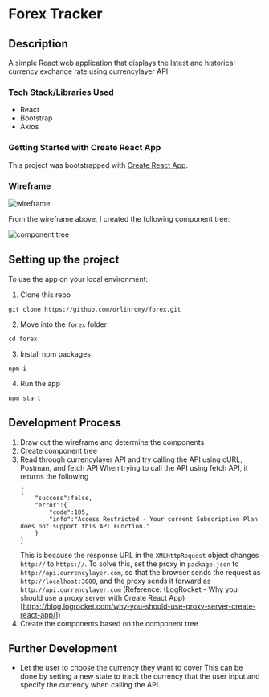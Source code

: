 # Forex Tracker

## Description

A simple React web application that displays the latest and historical currency exchange rate using currencylayer API.

### Tech Stack/Libraries Used

- React
- Bootstrap
- Axios

### Getting Started with Create React App

This project was bootstrapped with [Create React App](https://github.com/facebook/create-react-app).

### Wireframe

![wireframe](wireframe.jpg)

From the wireframe above, I created the following component tree:

![component tree](component-tree.jpg)

## Setting up the project

To use the app on your local environment:

1. Clone this repo

```
git clone https://github.com/orlinromy/forex.git
```

2. Move into the `forex` folder

```
cd forex
```

3. Install npm packages

```
npm i
```

4. Run the app

```
npm start
```

## Development Process

1. Draw out the wireframe and determine the components
2. Create component tree
3. Read through currencylayer API and try calling the API using cURL, Postman, and fetch API
   When trying to call the API using fetch API, it returns the following
   ```
   {
       "success":false,
       "error":{
           "code":105,
           "info":"Access Restricted - Your current Subscription Plan does not support this API Function."
       }
   }
   ```
   This is because the response URL in the `XMLHttpRequest` object changes `http://` to `https://`. To solve this, set the proxy in `package.json` to `http://api.currencylayer.com`, so that the browser sends the request as `http://localhost:3000`, and the proxy sends it forward as `http://api.currencylayer.com` (Reference: (LogRocket - Why you should use a proxy server with Create React App)[https://blog.logrocket.com/why-you-should-use-proxy-server-create-react-app/])
4. Create the components based on the component tree

## Further Development

- Let the user to choose the currency they want to cover
  This can be done by setting a new state to track the currency that the user input and specify the currency when calling the API.
